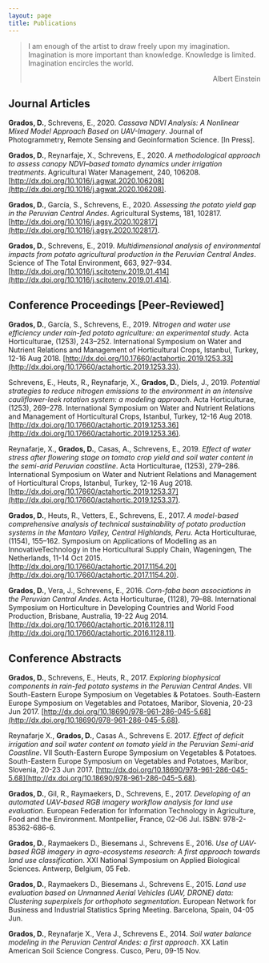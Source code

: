 ```yaml
---
layout: page
title: Publications
---
```


> I am enough of the artist to draw freely upon my imagination. Imagination is more important than knowledge. Knowledge is limited. Imagination encircles the world.
> <div style="text-align: right"> Albert Einstein </div>

## Journal Articles

**Grados, D.**, Schrevens, E., 2020. *Cassava NDVI Analysis: A Nonlinear Mixed Model Approach Based on UAV-Imagery*. Journal of Photogrammetry, Remote Sensing and Geoinformation Science. [In Press].

**Grados, D.**, Reynarfaje, X., Schrevens, E., 2020. *A methodological approach to assess canopy NDVI–based tomato dynamics under irrigation treatments*. Agricultural Water Management, 240, 106208. [http://dx.doi.org/10.1016/j.agwat.2020.106208](http://dx.doi.org/10.1016/j.agwat.2020.106208).

**Grados, D.**, García, S., Schrevens, E., 2020. *Assessing the potato yield gap in the Peruvian Central Andes*. Agricultural Systems, 181, 102817. [http://dx.doi.org/10.1016/j.agsy.2020.102817](http://dx.doi.org/10.1016/j.agsy.2020.102817).

**Grados, D.**, Schrevens, E., 2019. *Multidimensional analysis of environmental impacts from potato agricultural production in the Peruvian Central Andes*. Science of The Total Environment, 663, 927–934. [http://dx.doi.org/10.1016/j.scitotenv.2019.01.414](http://dx.doi.org/10.1016/j.scitotenv.2019.01.414).

## Conference Proceedings [Peer-Reviewed]

**Grados, D.**, García, S., Schrevens, E., 2019. *Nitrogen and water use efficiency under rain-fed potato agriculture: an experimental study*. Acta Horticulturae, (1253), 243–252. International Symposium on Water and Nutrient Relations and Management of Horticultural Crops, Istanbul, Turkey, 12-16 Aug 2018. [http://dx.doi.org/10.17660/actahortic.2019.1253.33](http://dx.doi.org/10.17660/actahortic.2019.1253.33).

Schrevens, E., Heuts, R., Reynafarje, X., **Grados, D.**, Diels, J., 2019. *Potential strategies to reduce nitrogen emissions to the environment in an intensive cauliflower-leek rotation system: a modeling approach*. Acta Horticulturae, (1253), 269–278. International Symposium on Water and Nutrient Relations and Management of Horticultural Crops, Istanbul, Turkey, 12-16 Aug 2018. [http://dx.doi.org/10.17660/actahortic.2019.1253.36](http://dx.doi.org/10.17660/actahortic.2019.1253.36).

Reynafarje, X., **Grados, D.**, Casas, A., Schrevens, E., 2019. *Effect of water stress after flowering stage on tomato crop yield and soil water content in the semi-arid Peruvian coastline*. Acta Horticulturae, (1253), 279–286. International Symposium on Water and Nutrient Relations and Management of Horticultural
Crops, Istanbul, Turkey, 12-16 Aug 2018. [http://dx.doi.org/10.17660/actahortic.2019.1253.37](http://dx.doi.org/10.17660/actahortic.2019.1253.37).

**Grados, D.**, Heuts, R., Vetters, E., Schrevens, E., 2017. *A model-based comprehensive analysis of technical sustainability of potato production systems in the Mantaro Valley, Central Highlands, Peru*. Acta Horticulturae, (1154), 155–162. Symposium on Applications of Modelling as an InnovativeTechnology in the Horticultural Supply Chain, Wageningen, The Netherlands, 11-14 Oct 2015. [http://dx.doi.org/10.17660/actahortic.2017.1154.20](http://dx.doi.org/10.17660/actahortic.2017.1154.20).

**Grados, D.**, Vera, J., Schrevens, E., 2016. *Corn-faba bean associations in the Peruvian Central Andes*. Acta Horticulturae, (1128), 79–88. International Symposium on Horticulture in Developing Countries and World
Food Production, Brisbane, Australia, 19-22 Aug 2014. [http://dx.doi.org/10.17660/actahortic.2016.1128.11](http://dx.doi.org/10.17660/actahortic.2016.1128.11).

## Conference Abstracts

**Grados, D.**, Schrevens, E., Heuts, R., 2017. *Exploring biophysical components in rain-fed potato systems in the Peruvian Central Andes*. VII South-Eastern Europe Symposium on Vegetables & Potatoes. South-Eastern Europe Symposium on Vegetables and Potatoes, Maribor, Slovenia, 20-23 Jun 2017. [http://dx.doi.org/10.18690/978-961-286-045-5.68](http://dx.doi.org/10.18690/978-961-286-045-5.68).

Reynafarje X., **Grados, D.**, Casas A., Schrevens E. 2017. *Effect of deficit irrigation and soil water content on tomato yield in the Peruvian Semi-arid Coastline*. VII South-Eastern Europe Symposium on Vegetables & Potatoes. South-Eastern Europe Symposium on Vegetables and Potatoes, Maribor, Slovenia, 20-23 Jun 2017. [http://dx.doi.org/10.18690/978-961-286-045-5.68](http://dx.doi.org/10.18690/978-961-286-045-5.68).

**Grados, D.**, Gil, R., Raymaekers, D., Schrevens, E., 2017. *Developing of an automated UAV-based RGB imagery workflow analysis for land use evaluation*. European Federation for Information Technology in Agriculture, Food and the Environment. Montpellier, France, 02-06 Jul. ISBN: 978-2-85362-686-6.

**Grados, D.**, Raymaekers D., Biesemans J., Schrevens E., 2016. *Use of UAV-based RGB imagery in agro-ecosystems research: A first approach towards land use classification*. XXI National Symposium on Applied Biological Sciences. Antwerp, Belgium, 05 Feb.

**Grados, D.**, Raymaekers D., Biesemans J., Schrevens E., 2015. *Land use evaluation based on Unmanned Aerial Vehicles (UAV, DRONE) data: Clustering superpixels for orthophoto segmentation*. European Network for Business and Industrial Statistics Spring Meeting. Barcelona, Spain, 04-05 Jun.

**Grados, D.**, Reynafarje X., Vera J., Schrevens E., 2014. *Soil water balance modeling in the Peruvian Central Andes: a first approach*. XX Latin American Soil Science Congress. Cusco, Peru, 09-15 Nov.


